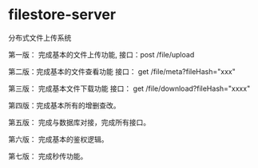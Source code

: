 # filestore-server
分布式文件上传系统

第一版： 完成基本的文件上传功能, 接口：post /file/upload

第二版：完成基本的文件查看功能 接口： get /file/meta?fileHash="xxx"

第三版： 完成基本文件下载功能 接口： get /file/download?fileHash="xxxx"

第四版：完成基本所有的增删查改。

第五版： 完成与数据库对接，完成所有接口。

第六版： 完成基本的鉴权逻辑。

第七版： 完成秒传功能。